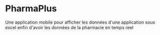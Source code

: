 # PharmaPlus
Une application mobile pour afficher les données d'une application sous excel enfin d'avoir les données de la pharmacie en temps reel 
